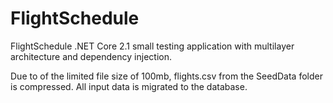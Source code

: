 # FlightSchedule
FlightSchedule .NET Core 2.1 small testing application with multilayer architecture and dependency injection.

Due to of the limited file size of 100mb, flights.csv from the SeedData folder is compressed. All input data is migrated to the database.
